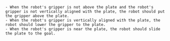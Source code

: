 
    - When the robot's gripper is not above the plate and the robot's gripper is not vertically aligned with the plate, the robot should put the gripper above the plate.
    - When the robot's gripper is vertically aligned with the plate, the robot should lower the gripper to the plate.
    - When the robot's gripper is near the plate, the robot should slide the plate to the goal.